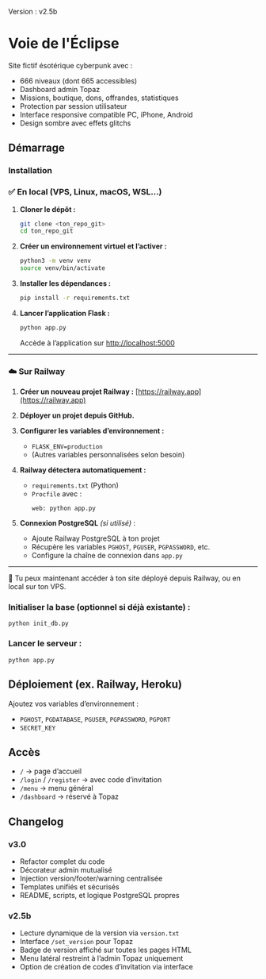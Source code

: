 Version : v2.5b

# Voie de l'Éclipse

Site fictif ésotérique cyberpunk avec :
- 666 niveaux (dont 665 accessibles)
- Dashboard admin Topaz
- Missions, boutique, dons, offrandes, statistiques
- Protection par session utilisateur
- Interface responsive compatible PC, iPhone, Android
- Design sombre avec effets glitchs

## Démarrage

### Installation

### ✅ En local (VPS, Linux, macOS, WSL...)

1. **Cloner le dépôt :**
   ```bash
   git clone <ton_repo_git>
   cd ton_repo_git
   ```

2. **Créer un environnement virtuel et l’activer :**
   ```bash
   python3 -m venv venv
   source venv/bin/activate
   ```

3. **Installer les dépendances :**
   ```bash
   pip install -r requirements.txt
   ```

4. **Lancer l’application Flask :**
   ```bash
   python app.py
   ```
   Accède à l’application sur [http://localhost:5000](http://localhost:5000)

---

### ☁️ Sur Railway

1. **Créer un nouveau projet Railway :** [https://railway.app](https://railway.app)

2. **Déployer un projet depuis GitHub.**

3. **Configurer les variables d’environnement :**
   - `FLASK_ENV=production`
   - (Autres variables personnalisées selon besoin)

4. **Railway détectera automatiquement :**
   - `requirements.txt` (Python)
   - `Procfile` avec :  
     ```
     web: python app.py
     ```

5. **Connexion PostgreSQL** *(si utilisé)* :
   - Ajoute Railway PostgreSQL à ton projet
   - Récupère les variables `PGHOST`, `PGUSER`, `PGPASSWORD`, etc.
   - Configure la chaîne de connexion dans `app.py`

---

🎉 Tu peux maintenant accéder à ton site déployé depuis Railway, ou en local sur ton VPS.
### Initialiser la base (optionnel si déjà existante) :
```
python init_db.py
```

### Lancer le serveur :
```
python app.py
```

## Déploiement (ex. Railway, Heroku)

Ajoutez vos variables d’environnement :
- `PGHOST`, `PGDATABASE`, `PGUSER`, `PGPASSWORD`, `PGPORT`
- `SECRET_KEY`

## Accès
- `/` → page d’accueil
- `/login` / `/register` → avec code d’invitation
- `/menu` → menu général
- `/dashboard` → réservé à Topaz


## Changelog
### v3.0
- Refactor complet du code
- Décorateur admin mutualisé
- Injection version/footer/warning centralisée
- Templates unifiés et sécurisés
- README, scripts, et logique PostgreSQL propres


### v2.5b
- Lecture dynamique de la version via `version.txt`
- Interface `/set_version` pour Topaz
- Badge de version affiché sur toutes les pages HTML
- Menu latéral restreint à l’admin Topaz uniquement
- Option de création de codes d’invitation via interface
